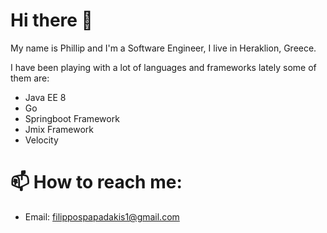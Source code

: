 # Hi there 👋

<!--
**phrp720/phrp720** is a ✨ _special_ ✨ repository because its `README.md` (this file) appears on your GitHub profile.

Here are some ideas to get you started:

- 🔭 I’m currently working on ...
- 🌱 I’m currently learning ...
- 👯 I’m looking to collaborate on ...
- 🤔 I’m looking for help with ...
- 💬 Ask me about ...
- 📫 How to reach me: ...
- 😄 Pronouns: ...
- ⚡ Fun fact: ...
-->

My name is Phillip and I'm a Software Engineer, I live in Heraklion, Greece.

I have been playing with a lot of languages and frameworks lately some of them are:

- Java EE 8
- Go
- Springboot Framework
- Jmix Framework
- Velocity
# 📫 How to reach me:

- Email: [filippospapadakis1@gmail.com](mailto:filippospapadakis1@gmail.com)
